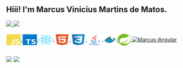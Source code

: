 ## Hiii!  I'm Marcus Vinicius Martins de Matos.                                                   



 <div>
  <a href="https://github.com/Marcusvini370">
  <img height="180em" src="https://github-readme-stats.vercel.app/api?username=Marcusvini370&show_icons=true&theme=dark&include_all_commits=true&count_private=true"/>
   
  <img height="180em" src="https://github-readme-stats.vercel.app/api/top-langs/?username=Marcusvini370&layout=compact&langs_count=7&theme=dark"/>
   
</div>
<div style="display: inline_block"><br>
  <img align="center" alt="Marcus-Js" height="30" width="40" src="https://raw.githubusercontent.com/devicons/devicon/master/icons/javascript/javascript-plain.svg">
  <img align="center" alt="Marcus-Ts" height="30" width="40" src="https://raw.githubusercontent.com/devicons/devicon/master/icons/typescript/typescript-plain.svg">
  <img align="center" alt="Marcus-React" height="30" width="40" src="https://raw.githubusercontent.com/devicons/devicon/master/icons/react/react-original.svg">
  <img align="center" alt="Marcus-HTML" height="30" width="40" src="https://raw.githubusercontent.com/devicons/devicon/master/icons/html5/html5-original.svg">
  <img align="center" alt="Marcus-CSS" height="30" width="40" src="https://raw.githubusercontent.com/devicons/devicon/master/icons/css3/css3-original.svg">
  <img align="center" alt="Marcus-Java" height="30" width="40" src="https://raw.githubusercontent.com/devicons/devicon/master/icons/java/java-original.svg">
  <img align="center" alt="Marcus-Docker" height="32" width="35" src="https://raw.githubusercontent.com/devicons/devicon/master/icons/docker/docker-original.svg">
 <img align="center" alt="Marcus-Spring" height="32" width="35" src="https://raw.githubusercontent.com/devicons/devicon/master/icons/spring/spring-original.svg">
 <img align="center" alt="Marcus-Angular" height="32" width="35" src="https://brandslogos.com/wp-content/uploads/images/large/angular-icon-logo.png">
 
  
  
</div> 
  
  ##
 
<div> 

  <a href = "mailto:marcusvini370@gmail.com"><img src="https://img.shields.io/badge/-Gmail-%23333?style=for-the-badge&logo=gmail&logoColor=white" target="_blank"></a>
  <a href="https://www.linkedin.com/in/marcus-vinicius-627620172/" target="_blank"><img src="https://img.shields.io/badge/-LinkedIn-%230077B5?style=for-the-badge&logo=linkedin&logoColor=white" target="_blank"></a> 
 

 
</div>

